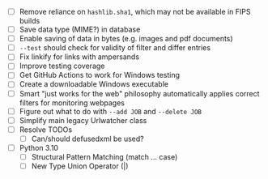 - [ ] Remove reliance on ``hashlib.sha1``, which may not be available in FIPS builds
- [ ] Save data type (MIME?) in database
- [ ] Enable saving of data in bytes (e.g. images and pdf documents)
- [ ] ``--test`` should check for validity of filter and differ entries
- [ ] Fix linkify for links with ampersands
- [ ] Improve testing coverage
- [ ] Get GitHub Actions to work for Windows testing
- [ ] Create a downloadable Windows executable
- [ ] Smart "just works for the web" philosophy automatically applies correct filters for monitoring webpages
- [ ] Figure out what to do with `--add JOB` and `--delete JOB`
- [ ] Simplify main legacy Urlwatcher class
- [ ] Resolve TODOs
  - [ ] Can/should defusedxml be used?
- [ ] Python 3.10
  - [ ] Structural Pattern Matching (match ... case)
  - [ ] New Type Union Operator (|)
